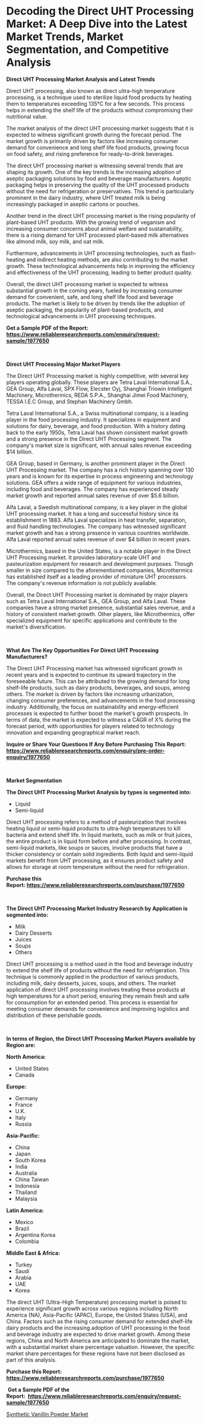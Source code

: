 <p><h1>Decoding the Direct UHT Processing Market: A Deep Dive into the Latest Market Trends, Market Segmentation, and Competitive Analysis</h1></p><p><strong>Direct UHT Processing Market Analysis and Latest Trends</strong></p>
<p><p>Direct UHT processing, also known as direct ultra-high temperature processing, is a technique used to sterilize liquid food products by heating them to temperatures exceeding 135°C for a few seconds. This process helps in extending the shelf life of the products without compromising their nutritional value.</p><p>The market analysis of the direct UHT processing market suggests that it is expected to witness significant growth during the forecast period. The market growth is primarily driven by factors like increasing consumer demand for convenience and long shelf life food products, growing focus on food safety, and rising preference for ready-to-drink beverages.</p><p>The direct UHT processing market is witnessing several trends that are shaping its growth. One of the key trends is the increasing adoption of aseptic packaging solutions by food and beverage manufacturers. Aseptic packaging helps in preserving the quality of the UHT processed products without the need for refrigeration or preservatives. This trend is particularly prominent in the dairy industry, where UHT treated milk is being increasingly packaged in aseptic cartons or pouches.</p><p>Another trend in the direct UHT processing market is the rising popularity of plant-based UHT products. With the growing trend of veganism and increasing consumer concerns about animal welfare and sustainability, there is a rising demand for UHT processed plant-based milk alternatives like almond milk, soy milk, and oat milk.</p><p>Furthermore, advancements in UHT processing technologies, such as flash-heating and indirect heating methods, are also contributing to the market growth. These technological advancements help in improving the efficiency and effectiveness of the UHT processing, leading to better product quality.</p><p>Overall, the direct UHT processing market is expected to witness substantial growth in the coming years, fueled by increasing consumer demand for convenient, safe, and long shelf life food and beverage products. The market is likely to be driven by trends like the adoption of aseptic packaging, the popularity of plant-based products, and technological advancements in UHT processing techniques.</p></p>
<p><strong>Get a Sample PDF of the Report:&nbsp; <a href="https://www.reliableresearchreports.com/enquiry/request-sample/1977650">https://www.reliableresearchreports.com/enquiry/request-sample/1977650</a></strong></p>
<p>&nbsp;</p>
<p><strong>Direct UHT Processing Major Market Players</strong></p>
<p><p>The Direct UHT Processing market is highly competitive, with several key players operating globally. These players are Tetra Laval International S.A., GEA Group, Alfa Laval, SPX Flow, Elecster Oyj, Shanghai Triowin Intelligent Machinery, Microthermics, REDA S.P.A., Shanghai Jimei Food Machinery, TESSA I.E.C Group, and Stephan Machinery Gmbh.</p><p>Tetra Laval International S.A., a Swiss multinational company, is a leading player in the food processing industry. It specializes in equipment and solutions for dairy, beverage, and food production. With a history dating back to the early 1950s, Tetra Laval has shown consistent market growth and a strong presence in the Direct UHT Processing segment. The company's market size is significant, with annual sales revenue exceeding $14 billion.</p><p>GEA Group, based in Germany, is another prominent player in the Direct UHT Processing market. The company has a rich history spanning over 130 years and is known for its expertise in process engineering and technology solutions. GEA offers a wide range of equipment for various industries, including food and beverages. The company has experienced steady market growth and reported annual sales revenue of over $5.6 billion.</p><p>Alfa Laval, a Swedish multinational company, is a key player in the global UHT processing market. It has a long and successful history since its establishment in 1883. Alfa Laval specializes in heat transfer, separation, and fluid handling technologies. The company has witnessed significant market growth and has a strong presence in various countries worldwide. Alfa Laval reported annual sales revenue of over $4 billion in recent years.</p><p>Microthermics, based in the United States, is a notable player in the Direct UHT Processing market. It provides laboratory-scale UHT and pasteurization equipment for research and development purposes. Though smaller in size compared to the aforementioned companies, Microthermics has established itself as a leading provider of miniature UHT processors. The company's revenue information is not publicly available.</p><p>Overall, the Direct UHT Processing market is dominated by major players such as Tetra Laval International S.A., GEA Group, and Alfa Laval. These companies have a strong market presence, substantial sales revenue, and a history of consistent market growth. Other players, like Microthermics, offer specialized equipment for specific applications and contribute to the market's diversification.</p></p>
<p>&nbsp;</p>
<p><strong>What Are The Key Opportunities For Direct UHT Processing Manufacturers?</strong></p>
<p><p>The Direct UHT Processing market has witnessed significant growth in recent years and is expected to continue its upward trajectory in the foreseeable future. This can be attributed to the growing demand for long shelf-life products, such as dairy products, beverages, and soups, among others. The market is driven by factors like increasing urbanization, changing consumer preferences, and advancements in the food processing industry. Additionally, the focus on sustainability and energy-efficient processes is expected to further boost the market's growth prospects. In terms of data, the market is expected to witness a CAGR of X% during the forecast period, with opportunities for players related to technology innovation and expanding geographical market reach.</p></p>
<p><strong>Inquire or Share Your Questions If Any Before Purchasing This Report: <a href="https://www.reliableresearchreports.com/enquiry/pre-order-enquiry/1977650">https://www.reliableresearchreports.com/enquiry/pre-order-enquiry/1977650</a></strong></p>
<p>&nbsp;</p>
<p><strong>Market Segmentation</strong></p>
<p><strong>The Direct UHT Processing Market Analysis by types is segmented into:</strong></p>
<p><ul><li>Liquid</li><li>Semi-liquid</li></ul></p>
<p><p>Direct UHT processing refers to a method of pasteurization that involves heating liquid or semi-liquid products to ultra-high temperatures to kill bacteria and extend shelf life. In liquid markets, such as milk or fruit juices, the entire product is in liquid form before and after processing. In contrast, semi-liquid markets, like soups or sauces, involve products that have a thicker consistency or contain solid ingredients. Both liquid and semi-liquid markets benefit from UHT processing, as it ensures product safety and allows for storage at room temperature without the need for refrigeration.</p></p>
<p><strong>Purchase this Report:&nbsp;<a href="https://www.reliableresearchreports.com/purchase/1977650">https://www.reliableresearchreports.com/purchase/1977650</a></strong></p>
<p>&nbsp;</p>
<p><strong>The Direct UHT Processing Market Industry Research by Application is segmented into:</strong></p>
<p><ul><li>Milk</li><li>Dairy Desserts</li><li>Juices</li><li>Soups</li><li>Others</li></ul></p>
<p><p>Direct UHT processing is a method used in the food and beverage industry to extend the shelf life of products without the need for refrigeration. This technique is commonly applied in the production of various products, including milk, dairy desserts, juices, soups, and others. The market application of direct UHT processing involves treating these products at high temperatures for a short period, ensuring they remain fresh and safe for consumption for an extended period. This process is essential for meeting consumer demands for convenience and improving logistics and distribution of these perishable goods.</p></p>
<p>&nbsp;</p>
<p><strong>In terms of Region, the Direct UHT Processing Market Players available by Region are:</strong></p>
<p>
    <p> <strong> North America: </strong>
        <ul>
            <li>United States</li>
            <li>Canada</li>
        </ul>
        </p> 
    <p> <strong> Europe: </strong>
        <ul>
            <li>Germany</li>
            <li>France</li>
            <li>U.K.</li>
            <li>Italy</li>
            <li>Russia</li>
        </ul>
        </p> 
    <p> <strong> Asia-Pacific: </strong>
        <ul>
            <li>China</li>
            <li>Japan</li>
            <li>South Korea</li>
            <li>India</li>
            <li>Australia</li>
            <li>China Taiwan</li>
            <li>Indonesia</li>
            <li>Thailand</li>
            <li>Malaysia</li>
        </ul>
        </p> 
    <p> <strong> Latin America: </strong>
        <ul>
            <li>Mexico</li>
            <li>Brazil</li>
            <li>Argentina Korea</li>
            <li>Colombia</li>
        </ul>
        </p> 
    <p> <strong> Middle East & Africa: </strong>
        <ul>
            <li>Turkey</li>
            <li>Saudi</li>
            <li>Arabia</li>
            <li>UAE</li>
            <li>Korea</li>
        </ul>
    </p>
    </p>
<p><p>The direct UHT (Ultra-High Temperature) processing market is poised to experience significant growth across various regions including North America (NA), Asia-Pacific (APAC), Europe, the United States (USA), and China. Factors such as the rising consumer demand for extended shelf-life dairy products and the increasing adoption of UHT processing in the food and beverage industry are expected to drive market growth. Among these regions, China and North America are anticipated to dominate the market, with a substantial market share percentage valuation. However, the specific market share percentages for these regions have not been disclosed as part of this analysis.</p></p>
<p><strong>Purchase this Report: <a href="https://www.reliableresearchreports.com/purchase/1977650">https://www.reliableresearchreports.com/purchase/1977650</a></strong></p>
<p>&nbsp;<strong>Get a Sample PDF of the Report:&nbsp;&nbsp;<a href="https://www.reliableresearchreports.com/enquiry/request-sample/1977650">https://www.reliableresearchreports.com/enquiry/request-sample/1977650</a></strong></p>
<p><strong></strong></p>
<p><p><a href="https://github.com/RickHolmes3/Market-Research-Report-List-2/blob/main/synthetic-vanillin-powder-market.md">Synthetic Vanillin Powder Market</a></p></p>